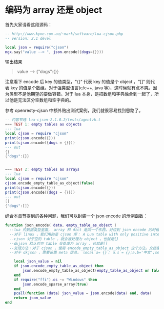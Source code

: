 # 编码为 array 还是 object

首先大家请看这段源码：
```lua
-- http://www.kyne.com.au/~mark/software/lua-cjson.php
-- version: 2.1 devel

local json = require("cjson")
ngx.say("value --> ", json.encode({dogs={}}))
```

输出结果
> value --> {"dogs":{}}

注意看下 encode 后 key 的值类型，"{}" 代表 key 的值是个 object ，"[]" 则代表 key 的值是个数组。对于强类型语言(c/c++, java 等)，这时候就有点不爽。因为类型不是他期望的要做容错。对于 lua 本身，是把数组和字典融合到一起了，所以他是无法区分空数组和空字典的。

参考 openresty-cjson 中额外贴出测试案例，我们就很容易找到思路了。

```lua
-- 内容节选 lua-cjson-2.1.0.2/tests/agentzh.t
=== TEST 1: empty tables as objects
--- lua
local cjson = require "cjson"
print(cjson.encode({}))
print(cjson.encode({dogs = {}}))
--- out
{}
{"dogs":{}}


=== TEST 2: empty tables as arrays
--- lua
local cjson = require "cjson"
cjson.encode_empty_table_as_object(false)
print(cjson.encode({}))
print(cjson.encode({dogs = {}}))
--- out
[]
{"dogs":[]}
```

综合本章节提到的各种问题，我们可以封装一个 json encode 的示例函数：

```lua
function json_encode( data, empty_table_as_object )
  --lua 的数据类型里面， array 和 dict 是同一个东西。对应到 json encode 的时候，就会有不同的判断
  --对于 linux ，我们用的是 cjson 库： A Lua table with only positive integer keys of type number will be encoded as a JSON array. All other tables will be encoded as a JSON object.
  --cjson 对于空的 table ，就会被处理为 object ，也就是{}
  --dkjson 默认对空 table 会处理为 array ，也就是[]
  --处理方法：对于 cjson ，使用 encode_empty_table_as_object 这个方法。文档里面没有，看源码
  --对于 dkjson ，需要设置 meta 信息。 local a= {}； a.s = {};a.b='中文';setmetatable(a.s,  { __jsontype = 'object' });ngx.say(comm.json_encode(a))

    local json_value = nil
    if json.encode_empty_table_as_object then
        json.encode_empty_table_as_object(empty_table_as_object or false) -- 空的 table 默认为 array
    end
    if require("ffi").os ~= "Windows" then
        json.encode_sparse_array(true)
    end
    pcall(function (data) json_value = json.encode(data) end, data)
    return json_value
end
```

